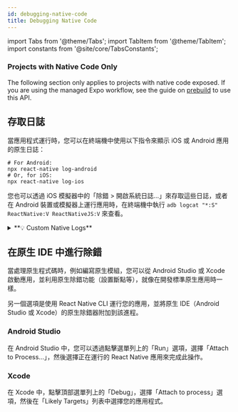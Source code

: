 ```yaml
---
id: debugging-native-code
title: Debugging Native Code
---
```


import Tabs from '@theme/Tabs'; import TabItem from '@theme/TabItem'; import constants from '@site/core/TabsConstants';

<div className="banner-native-code-required">
  <h3>Projects with Native Code Only</h3>
  <p>The following section only applies to projects with native code exposed. If you are using the managed Expo workflow, see the guide on <a href="https://docs.expo.dev/workflow/prebuild/" target="_blank">prebuild</a> to use this API.</p>
</div>

## 存取日誌

當應用程式運行時，您可以在終端機中使用以下指令來顯示 iOS 或 Android 應用的原生日誌：

```shell
# For Android:
npx react-native log-android
# Or, for iOS:
npx react-native log-ios
```

您也可以透過 iOS 模擬器中的「除錯 > 開啟系統日誌…」來存取這些日誌，或者在 Android 裝置或模擬器上運行應用時，在終端機中執行 `adb logcat "*:S" ReactNative:V ReactNativeJS:V` 來查看。

<details>
<summary>**💡 Custom Native Logs**</summary>

If you are writing a Native Module and want to add custom logs to your module for debugging purposes, you can use the following method:

#### Android (Java/Kotlin)

In your native module, use the `Log` class to add logs that can be viewed in Logcat:

```java
import android.util.Log;

private void log(String message) {
    Log.d("YourModuleName", message);
}
```

To view these logs in Logcat, use this command, replacing `YourModuleName` with your custom tag:

```shell
adb logcat "*:S" ReactNative:V ReactNativeJS:V YourModuleName:D
```

#### iOS (Objective-C/Swift)

In your native module, use `NSLog` for custom logs:

```objective-c
NSLog(@"YourModuleName: %@", message);
```

Or, in Swift:

```swift
print("YourModuleName: \(message)")
```

These logs will appear in the Xcode console when running the app.

</details>

## 在原生 IDE 中進行除錯

當處理原生程式碼時，例如編寫原生模組，您可以從 Android Studio 或 Xcode 啟動應用，並利用原生除錯功能（設置斷點等），就像在開發標準原生應用時一樣。

另一個選項是使用 React Native CLI 運行您的應用，並將原生 IDE（Android Studio 或 Xcode）的原生除錯器附加到該進程。

### Android Studio

在 Android Studio 中，您可以透過點擊選單列上的「Run」選項，選擇「Attach to Process...」，然後選擇正在運行的 React Native 應用來完成此操作。

### Xcode

在 Xcode 中，點擊頂部選單列上的「Debug」，選擇「Attach to process」選項，然後在「Likely Targets」列表中選擇您的應用程式。